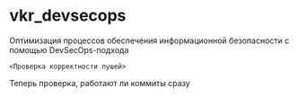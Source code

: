 # vkr_devsecops
Оптимизация процессов обеспечения информационной безопасности с помощью DevSecOps-подхода 

`<Проверка корректности пушей>`

Теперь проверка, работают ли коммиты сразу